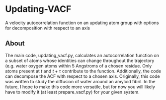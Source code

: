 # Updating-VACF
A velocity autocorrelation function on an updating atom group with options for decomposition with respect to an axis

## About
The main code, updating_vacf.py, calculates an autocorrelation function on a subset of atoms whose identities can change throughout the trajectory (e.g. water oxygen atoms within 5 Angstroms of a chosen residue. Only atoms present at $t$ and $t+\tau$ contribute to the function. Additionally, the code can decompose the ACF with respect to a chosen axis. Originally, this code was written to study the diffusion of water around an amyloid fibril. In the future, I hope to make this code more versatile, but for now you will likely have to modify it (at least prepare_vacf.py) for your given system.
